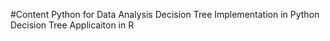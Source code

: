 #Content
Python for Data Analysis 
Decision Tree Implementation in Python
Decision Tree Applicaiton in R

